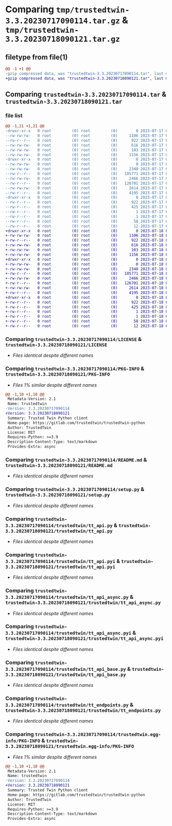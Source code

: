 # Comparing `tmp/trustedtwin-3.3.20230717090114.tar.gz` & `tmp/trustedtwin-3.3.20230718090121.tar.gz`

## filetype from file(1)

```diff
@@ -1 +1 @@
-gzip compressed data, was "trustedtwin-3.3.20230717090114.tar", last modified: Mon Jul 17 09:01:30 2023, max compression
+gzip compressed data, was "trustedtwin-3.3.20230718090121.tar", last modified: Tue Jul 18 09:01:37 2023, max compression
```

## Comparing `trustedtwin-3.3.20230717090114.tar` & `trustedtwin-3.3.20230718090121.tar`

### file list

```diff
@@ -1,21 +1,21 @@
-drwxr-xr-x   0 root         (0) root         (0)        0 2023-07-17 09:01:30.456393 trustedtwin-3.3.20230717090114/
--rw-rw-rw-   0 root         (0) root         (0)     1106 2023-07-17 09:01:10.000000 trustedtwin-3.3.20230717090114/LICENSE
--rw-r--r--   0 root         (0) root         (0)      922 2023-07-17 09:01:30.456393 trustedtwin-3.3.20230717090114/PKG-INFO
--rw-rw-rw-   0 root         (0) root         (0)      616 2023-07-17 09:01:10.000000 trustedtwin-3.3.20230717090114/README.md
--rw-rw-rw-   0 root         (0) root         (0)      103 2023-07-17 09:01:30.457393 trustedtwin-3.3.20230717090114/setup.cfg
--rw-rw-rw-   0 root         (0) root         (0)     1156 2023-07-17 09:01:10.000000 trustedtwin-3.3.20230717090114/setup.py
-drwxr-xr-x   0 root         (0) root         (0)        0 2023-07-17 09:01:30.455393 trustedtwin-3.3.20230717090114/trustedtwin/
--rw-rw-rw-   0 root         (0) root         (0)        0 2023-07-17 09:01:10.000000 trustedtwin-3.3.20230717090114/trustedtwin/__init__.py
--rw-rw-rw-   0 root         (0) root         (0)     2340 2023-07-17 09:01:10.000000 trustedtwin-3.3.20230717090114/trustedtwin/tt_api.py
--rw-r--r--   0 root         (0) root         (0)   105771 2023-07-17 09:01:30.000000 trustedtwin-3.3.20230717090114/trustedtwin/tt_api.pyi
--rw-rw-rw-   0 root         (0) root         (0)     2466 2023-07-17 09:01:10.000000 trustedtwin-3.3.20230717090114/trustedtwin/tt_api_async.py
--rw-r--r--   0 root         (0) root         (0)   126701 2023-07-17 09:01:30.000000 trustedtwin-3.3.20230717090114/trustedtwin/tt_api_async.pyi
--rw-rw-rw-   0 root         (0) root         (0)     2614 2023-07-17 09:01:10.000000 trustedtwin-3.3.20230717090114/trustedtwin/tt_api_base.py
--rw-r--r--   0 root         (0) root         (0)     4195 2023-07-17 09:01:29.000000 trustedtwin-3.3.20230717090114/trustedtwin/tt_endpoints.py
-drwxr-xr-x   0 root         (0) root         (0)        0 2023-07-17 09:01:30.456393 trustedtwin-3.3.20230717090114/trustedtwin.egg-info/
--rw-r--r--   0 root         (0) root         (0)      922 2023-07-17 09:01:30.000000 trustedtwin-3.3.20230717090114/trustedtwin.egg-info/PKG-INFO
--rw-r--r--   0 root         (0) root         (0)      425 2023-07-17 09:01:30.000000 trustedtwin-3.3.20230717090114/trustedtwin.egg-info/SOURCES.txt
--rw-r--r--   0 root         (0) root         (0)        1 2023-07-17 09:01:30.000000 trustedtwin-3.3.20230717090114/trustedtwin.egg-info/dependency_links.txt
--rw-r--r--   0 root         (0) root         (0)        1 2023-07-17 09:01:30.000000 trustedtwin-3.3.20230717090114/trustedtwin.egg-info/not-zip-safe
--rw-r--r--   0 root         (0) root         (0)       58 2023-07-17 09:01:30.000000 trustedtwin-3.3.20230717090114/trustedtwin.egg-info/requires.txt
--rw-r--r--   0 root         (0) root         (0)       12 2023-07-17 09:01:30.000000 trustedtwin-3.3.20230717090114/trustedtwin.egg-info/top_level.txt
+drwxr-xr-x   0 root         (0) root         (0)        0 2023-07-18 09:01:37.891753 trustedtwin-3.3.20230718090121/
+-rw-rw-rw-   0 root         (0) root         (0)     1106 2023-07-18 09:01:17.000000 trustedtwin-3.3.20230718090121/LICENSE
+-rw-r--r--   0 root         (0) root         (0)      922 2023-07-18 09:01:37.891753 trustedtwin-3.3.20230718090121/PKG-INFO
+-rw-rw-rw-   0 root         (0) root         (0)      616 2023-07-18 09:01:17.000000 trustedtwin-3.3.20230718090121/README.md
+-rw-rw-rw-   0 root         (0) root         (0)      103 2023-07-18 09:01:37.891753 trustedtwin-3.3.20230718090121/setup.cfg
+-rw-rw-rw-   0 root         (0) root         (0)     1156 2023-07-18 09:01:17.000000 trustedtwin-3.3.20230718090121/setup.py
+drwxr-xr-x   0 root         (0) root         (0)        0 2023-07-18 09:01:37.889753 trustedtwin-3.3.20230718090121/trustedtwin/
+-rw-rw-rw-   0 root         (0) root         (0)        0 2023-07-18 09:01:17.000000 trustedtwin-3.3.20230718090121/trustedtwin/__init__.py
+-rw-rw-rw-   0 root         (0) root         (0)     2340 2023-07-18 09:01:17.000000 trustedtwin-3.3.20230718090121/trustedtwin/tt_api.py
+-rw-r--r--   0 root         (0) root         (0)   105771 2023-07-18 09:01:37.000000 trustedtwin-3.3.20230718090121/trustedtwin/tt_api.pyi
+-rw-rw-rw-   0 root         (0) root         (0)     2466 2023-07-18 09:01:17.000000 trustedtwin-3.3.20230718090121/trustedtwin/tt_api_async.py
+-rw-r--r--   0 root         (0) root         (0)   126701 2023-07-18 09:01:37.000000 trustedtwin-3.3.20230718090121/trustedtwin/tt_api_async.pyi
+-rw-rw-rw-   0 root         (0) root         (0)     2614 2023-07-18 09:01:17.000000 trustedtwin-3.3.20230718090121/trustedtwin/tt_api_base.py
+-rw-r--r--   0 root         (0) root         (0)     4195 2023-07-18 09:01:37.000000 trustedtwin-3.3.20230718090121/trustedtwin/tt_endpoints.py
+drwxr-xr-x   0 root         (0) root         (0)        0 2023-07-18 09:01:37.891753 trustedtwin-3.3.20230718090121/trustedtwin.egg-info/
+-rw-r--r--   0 root         (0) root         (0)      922 2023-07-18 09:01:37.000000 trustedtwin-3.3.20230718090121/trustedtwin.egg-info/PKG-INFO
+-rw-r--r--   0 root         (0) root         (0)      425 2023-07-18 09:01:37.000000 trustedtwin-3.3.20230718090121/trustedtwin.egg-info/SOURCES.txt
+-rw-r--r--   0 root         (0) root         (0)        1 2023-07-18 09:01:37.000000 trustedtwin-3.3.20230718090121/trustedtwin.egg-info/dependency_links.txt
+-rw-r--r--   0 root         (0) root         (0)        1 2023-07-18 09:01:37.000000 trustedtwin-3.3.20230718090121/trustedtwin.egg-info/not-zip-safe
+-rw-r--r--   0 root         (0) root         (0)       58 2023-07-18 09:01:37.000000 trustedtwin-3.3.20230718090121/trustedtwin.egg-info/requires.txt
+-rw-r--r--   0 root         (0) root         (0)       12 2023-07-18 09:01:37.000000 trustedtwin-3.3.20230718090121/trustedtwin.egg-info/top_level.txt
```

### Comparing `trustedtwin-3.3.20230717090114/LICENSE` & `trustedtwin-3.3.20230718090121/LICENSE`

 * *Files identical despite different names*

### Comparing `trustedtwin-3.3.20230717090114/PKG-INFO` & `trustedtwin-3.3.20230718090121/PKG-INFO`

 * *Files 1% similar despite different names*

```diff
@@ -1,10 +1,10 @@
 Metadata-Version: 2.1
 Name: trustedtwin
-Version: 3.3.20230717090114
+Version: 3.3.20230718090121
 Summary: Trusted Twin Python client
 Home-page: https://gitlab.com/trustedtwin/trustedtwin-python
 Author: TrustedTwin
 License: MIT
 Requires-Python: >=3.9
 Description-Content-Type: text/markdown
 Provides-Extra: async
```

### Comparing `trustedtwin-3.3.20230717090114/README.md` & `trustedtwin-3.3.20230718090121/README.md`

 * *Files identical despite different names*

### Comparing `trustedtwin-3.3.20230717090114/setup.py` & `trustedtwin-3.3.20230718090121/setup.py`

 * *Files identical despite different names*

### Comparing `trustedtwin-3.3.20230717090114/trustedtwin/tt_api.py` & `trustedtwin-3.3.20230718090121/trustedtwin/tt_api.py`

 * *Files identical despite different names*

### Comparing `trustedtwin-3.3.20230717090114/trustedtwin/tt_api.pyi` & `trustedtwin-3.3.20230718090121/trustedtwin/tt_api.pyi`

 * *Files identical despite different names*

### Comparing `trustedtwin-3.3.20230717090114/trustedtwin/tt_api_async.py` & `trustedtwin-3.3.20230718090121/trustedtwin/tt_api_async.py`

 * *Files identical despite different names*

### Comparing `trustedtwin-3.3.20230717090114/trustedtwin/tt_api_async.pyi` & `trustedtwin-3.3.20230718090121/trustedtwin/tt_api_async.pyi`

 * *Files identical despite different names*

### Comparing `trustedtwin-3.3.20230717090114/trustedtwin/tt_api_base.py` & `trustedtwin-3.3.20230718090121/trustedtwin/tt_api_base.py`

 * *Files identical despite different names*

### Comparing `trustedtwin-3.3.20230717090114/trustedtwin/tt_endpoints.py` & `trustedtwin-3.3.20230718090121/trustedtwin/tt_endpoints.py`

 * *Files identical despite different names*

### Comparing `trustedtwin-3.3.20230717090114/trustedtwin.egg-info/PKG-INFO` & `trustedtwin-3.3.20230718090121/trustedtwin.egg-info/PKG-INFO`

 * *Files 1% similar despite different names*

```diff
@@ -1,10 +1,10 @@
 Metadata-Version: 2.1
 Name: trustedtwin
-Version: 3.3.20230717090114
+Version: 3.3.20230718090121
 Summary: Trusted Twin Python client
 Home-page: https://gitlab.com/trustedtwin/trustedtwin-python
 Author: TrustedTwin
 License: MIT
 Requires-Python: >=3.9
 Description-Content-Type: text/markdown
 Provides-Extra: async
```

